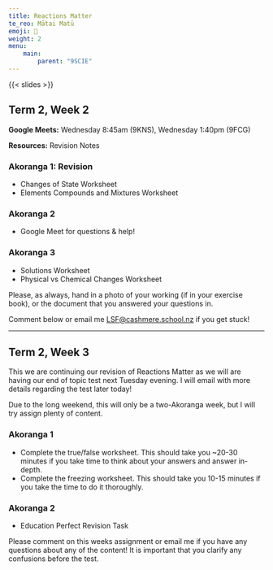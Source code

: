 ```yaml
---
title: Reactions Matter
te_reo: Mātai Matū
emoji: 🧪
weight: 2
menu:
    main:
        parent: "9SCIE"
---
```


{{< slides >}}

## Term 2, Week 2

__Google Meets:__ Wednesday 8:45am (9KNS), Wednesday 1:40pm (9FCG)

__Resources:__ Revision Notes

### Akoranga 1: Revision

- Changes of State Worksheet
- Elements Compounds and Mixtures Worksheet

### Akoranga 2

- Google Meet for questions & help!

### Akoranga 3

- Solutions Worksheet
- Physical vs Chemical Changes Worksheet

Please, as always, hand in a photo of your working (if in your exercise book), or the document that you answered your questions in.

Comment below or email me LSF@cashmere.school.nz if you get stuck!

---

## Term 2, Week 3

This we are continuing our revision of Reactions Matter as we will are having our end of topic test next Tuesday evening. I will email with more details regarding the test later today!

Due to the long weekend, this will only be a two-Akoranga week, but I will try assign plenty of content.

### Akoranga 1

- Complete the true/false worksheet. This should take you ~20-30 minutes if you take time to think about your answers and answer in-depth.
- Complete the freezing worksheet. This should take you 10-15 minutes if you take the time to do it thoroughly.

### Akoranga 2

- Education Perfect Revision Task

Please comment on this weeks assignment or email me if you have any questions about any of the content! It is important that you clarify any confusions before the test.
